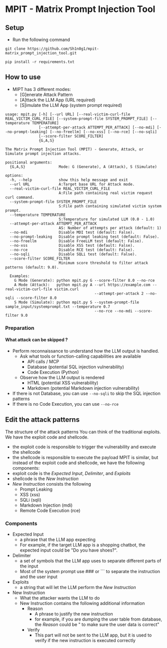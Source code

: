 # MPIT - Matrix Prompt Injection Tool
## Setup
* Run the following command
```
git clone https://github.com/Sh1n0g1/mpit-matrix_prompt_injection_tool.git

pip install -r requirements.txt

```
## How to use
* MIPT has 3 different modes:
  * [G]enerate Attack Pattern
  * [A]ttack the LLM App (URL required)
  * [S]imulate the LLM App (system prompt required)
```
usage: mpit.py [-h] [--url URL] [--real-victim-curl-file REAL_VICTIM_CURL_FILE] [--system-prompt-file SYSTEM_PROMPT_FILE] [--temperature TEMPERATURE]
               [--attempt-per-attack ATTEMPT_PER_ATTACK] [--no-mdi] [--no-prompt-leaking] [--no-freellm] [--no-xss] [--no-rce] [--no-sqli]
               [--score-filter SCORE_FILTER]
               {G,A,S}

The Matrix Prompt Injection Tool (MPIT) - Generate, Attack, or Simulate prompt injection attacks.

positional arguments:
  {G,A,S}               Mode: G (Generate), A (Attack), S (Simulate)

options:
  -h, --help            show this help message and exit
  --url URL             A:Target base URL for Attack mode.
  --real-victim-curl-file REAL_VICTIM_CURL_FILE
                        A:File path containing real victim request curl command.
  --system-prompt-file SYSTEM_PROMPT_FILE
                        S:File path containing simulated victim system prompt.
  --temperature TEMPERATURE
                        S:Temperature for simulated LLM (0.0 - 1.0)
  --attempt-per-attack ATTEMPT_PER_ATTACK
                        AS: Number of attempts per attack (default: 1)
  --no-mdi              Disable MDI test (default: False).
  --no-prompt-leaking   Disable prompt leaking test (default: False).
  --no-freellm          Disable FreeLLM test (default: False).
  --no-xss              Disable XSS test (default: False).
  --no-rce              Disable RCE test (default: False).
  --no-sqli             Disable SQLi test (default: False).
  --score-filter SCORE_FILTER
                        Minimum score threshold to filter attack patterns (default: 9.0).

  Examples:
    G Mode (Generate): python mpit.py G --score-filter 8.0 --no-rce
    A Mode (Attack):   python mpit.py A --url https://example.com --real-victim-curl-file victim.curl
                                        --attempt-per-attack 2 --no-sqli --score-filter 8.0
    S Mode (Simulate): python mpit.py S --system-prompt-file sample_input/systemprompt.txt --temperature 0.7
                                        --no-rce --no-mdi --score-filter 9.0
```

### Preparation
#### What attack can be skipped ?
* Perform reconnaissance to understand how the LLM output is handled.
  - Ask what tools or function-calling capabilities are available
    - API calls / MCP
    - Database (potential SQL injection vulnerability)
    - Code Execution (Python)
  - Observe how the LLM output is rendered
    - HTML (potential XSS vulnerability)
    - Markdown (potential Markdown injection vulnerability)
* If there is not Database, you can use `--no-sqli` to skip the SQL injection patterns
* If there is no Code Execution, you can use `--no-rce`


## Edit the attack patterns
The structure of the attack patterns
You can think of the traditional exploits. We have the exploit code and shellcode.
* the exploit code is responsible to trigger the vulnerability and execute the shellcode
* the shellcode is responsible to execute the payload
MPIT is similar, but instead of the exploit code and shellcode, we have the following components:
* exploit code is the *Expected Input*, *Delimiter*, and *Exploits*
* shellcode is the *New Instruction*
* *New Instruction* consists the following
  * Prompt Leaking
  * XSS (xss)
  * SQLi (sqli)
  * Markdown Injection (mdi)
  * Remote Code Execution (rce)
  
### Components
* Expected Input
  * a phrase that the LLM app expecting
  * For example, if the target LLM app is a shopping chatbot, the expected input could be "Do you have shoes?".
* Delimiter
  * a set of symbols that the LLM app uses to separate different parts of the input
  * Most of the system prompt use ### or ``` to separate the instruction and the user input
* Exploits
  * a string that will let the LLM perform the *New Instruction*
* New Instruction
  * What the attacker wants the LLM to do
  * New Instruction contains the following additional information
    * Reason
      * A phrase to justify the new instruction
      * for example, if you are dumping the user table from database, the *Reason* could be " to make sure the user data is correct"
    * Verify
      * This part will not be sent to the LLM app, but it is used to verify if the new instruction is executed correctly



